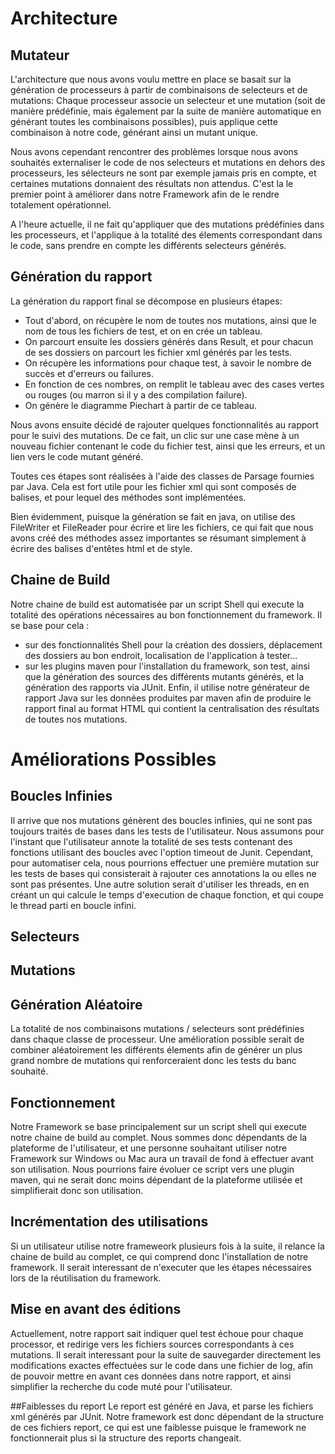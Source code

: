 # Architecture

## Mutateur

L'architecture que nous avons voulu mettre en place se basait sur la génération de processeurs à partir de combinaisons de selecteurs et de mutations:
Chaque processeur associe un selecteur et une mutation (soit de manière prédéfinie, mais également par la suite de manière automatique en générant toutes les combinaisons possibles), puis applique cette combinaison à notre code, générant ainsi un mutant unique.

Nous avons cependant rencontrer des problèmes lorsque nous avons souhaités externaliser le code de nos selecteurs et mutations en dehors des processeurs, les sélecteurs ne sont par exemple jamais pris en compte, et certaines mutations donnaient des résultats non attendus.
C'est la le premier point à améliorer dans notre Framework afin de le rendre totalement opérationnel.

A l'heure actuelle, il ne fait qu'appliquer que des mutations prédéfinies dans les processeurs, et l'applique à la totalité des élements correspondant dans le code, sans prendre en compte les différents selecteurs générés.

## Génération du rapport

La génération du rapport final se décompose en plusieurs étapes:
- Tout d'abord, on récupère le nom de toutes nos mutations, ainsi que le nom de tous les fichiers de test, et on en crée un tableau.
- On parcourt ensuite les dossiers générés dans Result, et pour chacun de ses dossiers on parcourt les fichier xml générés par les tests.
- On récupère les informations pour chaque test, à savoir le nombre de succès et d'erreurs ou failures.
- En fonction de ces nombres, on remplit le tableau avec des cases vertes ou rouges (ou marron si il y a des compilation failure).
- On génère le diagramme Piechart à partir de ce tableau.

Nous avons ensuite décidé de rajouter quelques fonctionnalités au rapport pour le suivi des mutations.
De ce fait, un clic sur une case mène à un nouveau fichier contenant le code du fichier test, ainsi que les erreurs, et un lien vers le code mutant généré.

Toutes ces étapes sont réalisées à l'aide des classes de Parsage fournies par Java. Cela est fort utile pour les fichier xml
qui sont composés de balises, et pour lequel des méthodes sont implémentées.

Bien évidemment, puisque la génération se fait en java, on utilise des FileWriter et FileReader pour écrire et lire les fichiers,
ce qui fait que nous avons créé des méthodes assez importantes se résumant simplement à écrire des balises d'entêtes html
et de style.


## Chaine de Build

Notre chaine de build est automatisée par un script Shell qui execute la totalité des opérations nécessaires au bon fonctionnement du framework.
Il se base pour cela :
- sur des fonctionnalités Shell pour la création des dossiers, déplacement des dossiers au bon endroit, localisation de l'application à tester...
- sur les plugins maven pour l'installation du framework, son test, ainsi que la génération des sources des différents mutants générés, et la génération des rapports via JUnit.
Enfin, il utilise notre générateur de rapport Java sur les données produites par maven afin de produire le rapport final au format HTML qui contient la centralisation des résultats de toutes nos mutations.

# Améliorations Possibles

## Boucles Infinies

Il arrive que nos mutations génèrent des boucles infinies, qui ne sont pas toujours traités de bases dans les tests de l'utilisateur.
Nous assumons pour l'instant que l'utilisateur annote la totalité de ses tests contenant des fonctions utilisant des boucles avec l'option timeout de Junit.
Cependant, pour automatiser cela, nous pourrions effectuer une première mutation sur les tests de bases qui consisterait à rajouter ces annotations la ou elles ne sont pas présentes.
Une autre solution serait d'utiliser les threads, en en créant un qui calcule le temps d'execution de chaque fonction, et qui coupe le thread parti en boucle infini.

## Selecteurs

## Mutations

## Génération Aléatoire

La totalité de nos combinaisons mutations / selecteurs sont prédéfinies dans chaque classe de processeur.
Une amélioration possible serait de combiner aléatoirement les différents élements afin de générer un plus grand nombre de mutations qui renforceraient donc les tests du banc souhaité.

## Fonctionnement

Notre Framework se base principalement sur un script shell qui execute notre chaine de build au complet.
Nous sommes donc dépendants de la plateforme de l'utilisateur, et une personne souhaitant utiliser notre Framework sur Windows ou Mac aura un travail de fond à effectuer avant son utilisation.
Nous pourrions faire évoluer ce script vers une plugin maven, qui ne serait donc moins dépendant de la plateforme utilisée et simplifierait donc son utilisation.

## Incrémentation des utilisations

Si un utilisateur utilise notre frameweork plusieurs fois à la suite, il relance la chaine de build au complet, ce qui comprend donc l'installation de notre framework.
Il serait interessant de n'executer que les étapes nécessaires lors de la réutilisation du framework.

## Mise en avant des éditions

Actuellement, notre rapport sait indiquer quel test échoue pour chaque processor, et redirige vers les fichiers sources correspondants à ces mutations.
Il serait interessant pour la suite de sauvegarder directement les modifications exactes effectuées sur le code dans une fichier de log, afin de pouvoir mettre en avant ces données dans notre rapport, et ainsi simplifier la recherche du code muté pour l'utilisateur.

##Faiblesses du report
Le report est généré en Java, et parse les fichiers xml générés par JUnit. Notre framework est donc dépendant de la structure de ces fichiers report,
ce qui est une faiblesse puisque le framework ne fonctionnerait plus si la structure des reports changeait.
